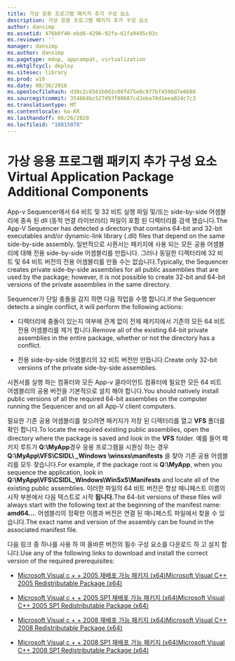 ```yaml
---
title: 가상 응용 프로그램 패키지 추가 구성 요소
description: 가상 응용 프로그램 패키지 추가 구성 요소
author: dansimp
ms.assetid: 476b0f40-ebd6-4296-92fa-61fa9495c03c
ms.reviewer: ''
manager: dansimp
ms.author: dansimp
ms.pagetype: mdop, appcompat, virtualization
ms.mktglfcycl: deploy
ms.sitesec: library
ms.prod: w10
ms.date: 08/30/2016
ms.openlocfilehash: d30c2c6561b0d2c08fd75e0c977bf4590d7e6688
ms.sourcegitcommit: 354664bc527d93f80687cd2eba70d1eea024c7c3
ms.translationtype: MT
ms.contentlocale: ko-KR
ms.lasthandoff: 06/26/2020
ms.locfileid: "10815078"
---
```

# <span data-ttu-id="c5b8d-103">가상 응용 프로그램 패키지 추가 구성 요소</span><span class="sxs-lookup"><span data-stu-id="c5b8d-103">Virtual Application Package Additional Components</span></span>


<span data-ttu-id="c5b8d-104">App-v Sequencer에서 64 비트 및 32 비트 실행 파일 및/또는 side-by-side 어셈블리에 종속 된 dll (동적 연결 라이브러리) 파일이 포함 된 디렉터리를 검색 했습니다.</span><span class="sxs-lookup"><span data-stu-id="c5b8d-104">The App-V Sequencer has detected a directory that contains 64-bit and 32-bit executables and/or dynamic-link library (.dll) files that depend on the same side-by-side assembly.</span></span> <span data-ttu-id="c5b8d-105">일반적으로 시퀀서는 패키지에 사용 되는 모든 공용 어셈블리에 대해 전용 side-by-side 어셈블리를 만듭니다. 그러나 동일한 디렉터리에 32 비트 및 64 비트 버전의 전용 어셈블리를 만들 수는 없습니다.</span><span class="sxs-lookup"><span data-stu-id="c5b8d-105">Typically, the Sequencer creates private side-by-side assemblies for all public assemblies that are used by the package; however, it is not possible to create 32-bit and 64-bit versions of the private assemblies in the same directory.</span></span>

<span data-ttu-id="c5b8d-106">Sequencer가 단일 충돌을 감지 하면 다음 작업을 수행 합니다.</span><span class="sxs-lookup"><span data-stu-id="c5b8d-106">If the Sequencer detects a single conflict, it will perform the following actions:</span></span>

-   <span data-ttu-id="c5b8d-107">디렉터리에 충돌이 있는지 여부에 관계 없이 전체 패키지에서 기존의 모든 64 비트 전용 어셈블리를 제거 합니다.</span><span class="sxs-lookup"><span data-stu-id="c5b8d-107">Remove all of the existing 64-bit private assemblies in the entire package, whether or not the directory has a conflict.</span></span>

-   <span data-ttu-id="c5b8d-108">전용 side-by-side 어셈블리의 32 비트 버전만 만듭니다.</span><span class="sxs-lookup"><span data-stu-id="c5b8d-108">Create only 32-bit versions of the private side-by-side assemblies.</span></span>

<span data-ttu-id="c5b8d-109">시퀀서를 실행 하는 컴퓨터와 모든 App-v 클라이언트 컴퓨터에 필요한 모든 64 비트 어셈블리의 공용 버전을 기본적으로 설치 해야 합니다.</span><span class="sxs-lookup"><span data-stu-id="c5b8d-109">You should natively install public versions of all the required 64-bit assemblies on the computer running the Sequencer and on all App-V client computers.</span></span>

<span data-ttu-id="c5b8d-110">필요한 기존 공용 어셈블리를 찾으려면 패키지가 저장 된 디렉터리를 열고 **VFS** 폴더를 확인 합니다.</span><span class="sxs-lookup"><span data-stu-id="c5b8d-110">To locate the required existing public assemblies, open the directory where the package is saved and look in the **VFS** folder.</span></span> <span data-ttu-id="c5b8d-111">예를 들어 패키지 루트가 **Q:\\MyApp**경우 응용 프로그램을 시퀀싱 하는 경우 **Q:\\MyApp\\VFS\\CSIDL\ _Windows \\winsxs\\manifests** 을 찾아 기존 공용 어셈블리를 모두 찾습니다.</span><span class="sxs-lookup"><span data-stu-id="c5b8d-111">For example, if the package root is **Q:\\MyApp**, when you sequence the application, look in **Q:\\MyApp\\VFS\\CSIDL\_Windows\\WinSxS\\Manifests** and locate all of the existing public assemblies.</span></span> <span data-ttu-id="c5b8d-112">이러한 파일의 64 비트 버전은 항상 매니페스트 이름의 시작 부분에서 다음 텍스트로 시작 **됩니다.**</span><span class="sxs-lookup"><span data-stu-id="c5b8d-112">The 64-bit versions of these files will always start with the following text at the beginning of the manifest name: **amd64…**.</span></span> <span data-ttu-id="c5b8d-113">어셈블리의 정확한 이름과 버전은 연결 된 매니페스트 파일에서 찾을 수 있습니다.</span><span class="sxs-lookup"><span data-stu-id="c5b8d-113">The exact name and version of the assembly can be found in the associated manifest file.</span></span>

<span data-ttu-id="c5b8d-114">다음 링크 중 하나를 사용 하 여 올바른 버전의 필수 구성 요소를 다운로드 하 고 설치 합니다.</span><span class="sxs-lookup"><span data-stu-id="c5b8d-114">Use any of the following links to download and install the correct version of the required prerequisites:</span></span>

-   [<span data-ttu-id="c5b8d-115">Microsoft Visual c + + 2005 재배포 가능 패키지 (x64)</span><span class="sxs-lookup"><span data-stu-id="c5b8d-115">Microsoft Visual C++ 2005 Redistributable Package (x64)</span></span>](https://go.microsoft.com/fwlink/?LinkId=152697)

-   [<span data-ttu-id="c5b8d-116">Microsoft Visual c + + 2005 SP1 재배포 가능 패키지 (x64)</span><span class="sxs-lookup"><span data-stu-id="c5b8d-116">Microsoft Visual C++ 2005 SP1 Redistributable Package (x64)</span></span>](https://go.microsoft.com/fwlink/?LinkId=152698)

-   [<span data-ttu-id="c5b8d-117">Microsoft Visual c + + 2008 재배포 가능 패키지 (x64)</span><span class="sxs-lookup"><span data-stu-id="c5b8d-117">Microsoft Visual C++ 2008 Redistributable Package (x64)</span></span>](https://go.microsoft.com/fwlink/?LinkId=152699)

-   [<span data-ttu-id="c5b8d-118">Microsoft Visual c + + 2008 SP1 재배포 가능 패키지 (x64)</span><span class="sxs-lookup"><span data-stu-id="c5b8d-118">Microsoft Visual C++ 2008 SP1 Redistributable Package (x64)</span></span>](https://go.microsoft.com/fwlink/?LinkId=152700)

 

 





